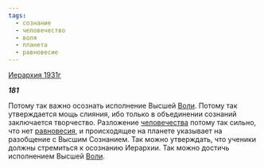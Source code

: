```yaml
---
tags:
  - сознание
  - человечество
  - воля
  - планета
  - равновесие
---
```

[Иерархия 1931г](https://127.0.0.1:4002/agni/1931)

___181___

Потому так важно осознать исполнение Высшей [Воли](../../../tags/#воля). Потому так утверждается мощь слияния, ибо только в объединении сознаний заключается творчество. Разложение [человечества](../../../tags/#человечество) потому так сильно, что нет [равновесия](../../../tags/#равновесие), и происходящее на планете указывает на разобщение с Высшим Сознанием. Так можно утверждать, что ученики должны стремиться к осознанию Иерархии. Так можно достичь исполнением Высшей [Воли](../../../tags/#воля).   

